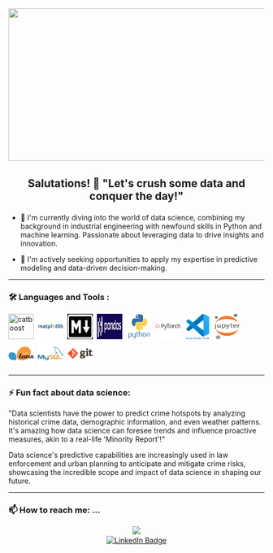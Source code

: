 <div align="center">
  <img src="https://raw.githubusercontent.com/T4n14J1m3n3z/T4n14J1m3n3z/main/gif/giphy.webp" width="800" height="300"/>
</div>

## <p align="center"> Salutations! 👋 "Let's crush some data and conquer the day!" </p>

- 🔭 I'm currently diving into the world of data science, combining my background in industrial engineering with newfound skills in Python and machine learning. Passionate about leveraging data to drive insights and innovation.

- 🤔 I'm actively seeking opportunities to apply my expertise in predictive modeling and data-driven decision-making.
---
### :hammer_and_wrench: Languages and Tools :
<div>
  <img src="https://www.cdnlogo.com/logos/c/48/catboost.svg" title="catboost" **alt="catboost" width="50" height="50"/>&nbsp;
  <img src="https://github.com/devicons/devicon/blob/master/icons/matplotlib/matplotlib-original-wordmark.svg" title="matplotlib" alt="matplotlib" width="50" height="50"/>&nbsp;
  <img src="https://github.com/T4n14J1m3n3z/T4n14J1m3n3z/blob/main/tools/Markdown.png" title="markdown" alt="markdown" width="50" height="50"/>&nbsp;
  <img src="https://github.com/T4n14J1m3n3z/T4n14J1m3n3z/blob/main/tools/pandas-logo-776F6D45BB-seeklogo.com.png" title="pandas" alt="pandas" width="50" height="50"/>&nbsp;
  <img src="https://github.com/devicons/devicon/blob/master/icons/python/python-original-wordmark.svg" title="python" alt="python" width="50" height="50"/>&nbsp;
  <img src="https://github.com/devicons/devicon/blob/master/icons/pytorch/pytorch-original-wordmark.svg" title="pytorch" alt="pytorch" width="50" height="50"/>&nbsp;
  <img src="https://github.com/devicons/devicon/blob/master/icons/vscode/vscode-original-wordmark.svg" title="vscode" alt="vscode " width="50" height="50"/>&nbsp;
  <img src="https://github.com/T4n14J1m3n3z/T4n14J1m3n3z/blob/main/tools/jupyter-logo-A91705F539-seeklogo.com.png" title="jupyter" alt="jupyter " width="50" height="50"/>&nbsp;
  <img src="https://github.com/devicons/devicon/blob/master/icons/scikitlearn/scikitlearn-original.svg"  title="scikitlearn" alt="scikitlearn" width="50" height="50"/>&nbsp;
  <img src="https://github.com/devicons/devicon/blob/master/icons/mysql/mysql-original-wordmark.svg" title="MySQL"  alt="MySQL" width="50" height="50"/>&nbsp;
  <img src="https://github.com/devicons/devicon/blob/master/icons/git/git-original-wordmark.svg" title="Git" **alt="Git" width="50" height="50"/>
</div>

---
### ⚡ Fun fact about data science:

"Data scientists have the power to predict crime hotspots by analyzing historical crime data, demographic information, and even weather patterns. It's amazing how data science can foresee trends and influence proactive measures, akin to a real-life 'Minority Report'!"

Data science's predictive capabilities are increasingly used in law enforcement and urban planning to anticipate and mitigate crime risks, showcasing the incredible scope and impact of data science in shaping our future.

---

### 📫 How to reach me: ...

<div id="header" align="center">
  <img src="https://media0.giphy.com/media/v1.Y2lkPTc5MGI3NjExeTVoeDlqNmVmNmpkdHRicG1kZWJoMGxxdHRleWVtMGk0dDhuYTQ4bCZlcD12MV9pbnRlcm5hbF9naWZfYnlfaWQmY3Q9cw/dtra4r7NXUlI5XRfOR/giphy.webp" width="200"/>
</div>

<div id="badges" align="center">
  <a href="https://www.linkedin.com/in/tania-jimenez-ibarra/">
    <img src="https://img.shields.io/badge/LinkedIn-blue?style=for-the-badge&logo=linkedin&logoColor=white" alt="LinkedIn Badge"/>
  </a>
</div>
<!--
**T4n14J1m3n3z/T4n14J1m3n3z** is a ✨ _special_ ✨ repository because its `README.md` (this file) appears on your GitHub profile.

Here are some ideas to get you started:

- 🔭 I’m currently working on ...
- 🌱 I’m currently learning ...
- 👯 I’m looking to collaborate on ...
- 🤔 I’m looking for help with ...
- 💬 Ask me about ...
- 📫 How to reach me: ...
- 😄 Pronouns: ...
- ⚡ Fun fact: ...
-->
